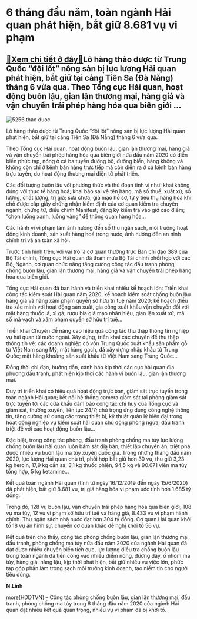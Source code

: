 6 tháng đầu năm, toàn ngành Hải quan phát hiện, bắt giữ 8.681 vụ vi phạm
========================================================================

[:gift:Xem chi tiết ở đây:gift:](https://hddtvn.com/6-thang-dau-nam-toan-nganh-hai-quan-phat-hien-bat-giu-8-681-vu-vi-pham/)Lô hàng thảo dược từ Trung Quốc “đội lốt” nông sản bị lực lượng Hải quan phát hiện, bắt giữ tại cảng Tiên Sa (Đà Nẵng) tháng 6 vừa qua. Theo Tổng cục Hải quan, hoạt động buôn lậu, gian lận thương mại, hàng giả và vận chuyển trái phép hàng hóa qua biên giới …
------------------------------------------------------------------------------------------------------------------------------------------------------------------------------------------------------------------------------------------------------------------





![5256 thao duoc](https://haiquanonline.com.vn/stores/news_dataimages/linhntn/072020/08/09/5256_thao_duoc.jpg?rt=20200708095946 "Lô hàng thảo dược từ Trung Quốc “đội lốt” nông sản bị lực lượng Hải quan phát hiện, bắt giữ tại cảng Tiên Sa (Đà Nẵng) tháng 6 vừa qua. ")


Lô hàng thảo dược từ Trung Quốc “đội lốt” nông sản bị lực lượng Hải quan phát hiện, bắt giữ tại cảng Tiên Sa (Đà Nẵng) tháng 6 vừa qua.



Theo Tổng cục Hải quan, hoạt động buôn lậu, gian lận thương mại, hàng giả và vận chuyển trái phép hàng hóa qua biên giới nửa đầu năm 2020 có diễn biến phức tạp, nóng ở cả ba tuyến đường bộ, đường biển, hàng không và không còn chỉ ở kênh bán hàng trực tiếp mà còn diễn ra ở cả kênh bán hàng trực tuyến, do hoạt động thương mại điện tử phát triển.


Các đối tượng buôn lậu với phương thức và thủ đoạn tinh vi như: khai không đúng với thực tế hàng hoá; khai báo sai về tên hàng, mã số thuế, xuất xứ, số lượng, chất lượng, trị giá; sửa chữa, giả mạo hồ sơ, tự ý tiêu thụ hàng hóa khi chờ được cấp giấy chứng nhận kiểm định của cơ quan kiểm tra chuyên ngành, chứng từ, điều chỉnh Manifest; đăng ký kiểm tra vào giờ cao điểm; “chọn luồng xanh, luồng vàng” để thông quan hàng hóa…


Các hành vi vi phạm làm ảnh hưởng đến số thu ngân sách, môi trường hoạt động kinh doanh, sản xuất hàng hoá trong nước, ảnh hưởng đến an ninh chính trị và an toàn xã hội.


Trước tình hình trên, với vai trò là cơ quan thường trực Ban chỉ đạo 389 của Bộ Tài chính, Tổng cục Hải quan đã tham mưu Bộ Tài chính phối hợp với các Bộ, Ngành, cơ quan chức năng tăng cường công tác đấu tranh phòng, chống buôn lậu, gian lận thương mại, hàng giả và vận chuyển trái phép hàng hóa qua biên giới.


Tổng cục Hải quan đã ban hành và triển khai nhiều kế hoạch lớn: Triển khai công tác kiểm soát Hải quan năm 2020; kế hoạch kiểm soát chống buôn lậu hàng giả và hàng xâm phạm quyền sở hữu trí tuệ năm 2020; kế hoạch điều tra xác minh với hoạt động sản xuất, gia công xuất khẩu vận chuyển đối với mặt hàng thuốc lá, xì gà, rượu bia giả mạo nhãn hiệu, gian lận xuất xứ, mã số mã vạch và xâm phạm quyền sở hữu trí tuệ…


Triển khai Chuyên đề nâng cao hiệu quả công tác thu thập thông tin nghiệp vụ hải quan từ nước ngoài. Xây dựng, triển khai các chuyên đề thu thập thông tin về: các doanh nghiệp có vốn Trung Quốc xuất khẩu sản phẩm gỗ từ Việt Nam sang Mỹ; mặt hàng gạch, đá xây dựng nhập khẩu từ Trung Quốc; mặt hàng khoáng sản xuất khẩu từ Việt Nam sang Trung Quốc…


Đồng thời chỉ đạo, hướng dẫn, cảnh báo kịp thời các cục hải quan địa phương đấu tranh, phát hiện kịp thời các hành vi buôn lậu, gian lận thương mại.


Duy trì triển khai có hiệu quả hoạt động trực ban, giám sát trực tuyến trong toàn ngành Hải quan; kết nối hệ thống camera giám sát tại phòng giám sát trực tuyến tới các cửa khẩu đảm bảo công tác chỉ huy của Tổng cục và giám sát, thường xuyên, liên tục 24/7; chú trọng ứng dụng công nghệ thông tin, tăng cường sử dụng các trang thiết bị, kỹ thuật quản lý hiện đại trong hoạt động nghiệp vụ kiểm soát hải quan chủ động phòng ngừa, đấu tranh triệt để với các hoạt động buôn lậu…


Đặc biệt, trong công tác phòng, đấu tranh phòng chống ma túy lực lượng chống buôn lậu hải quan luôn bám sát địa bàn, thiết lập chuyên án, triệt phá được nhiều vụ buôn lậu ma túy xuyên quốc gia. Trong những tháng đầu năm 2020, lực lượng Hải quan chủ trì, phối hợp bắt giữ hơn 30 vụ, thu giữ 3,23 kg heroin, 17,9 kg cần sa, 3,1 kg thuốc phiện, 94,5 kg và 90.071 viên ma túy tổng hợp, 5 kg ketamine…


Kết quả toàn ngành Hải quan (tính từ ngày 16/12/2019 đến ngày 15/6/2020) đã phát hiện, bắt giữ 8.681 vụ, trị giá hàng hóa vi phạm ước tính hơn 1.685 tỷ đồng.


Trong đó, 128 vụ buôn lậu, vận chuyển trái phép hàng hóa qua biên giới, 108 vụ ma túy, 12 vụ vi phạm sở hữu trí tuệ và hàng giả, 8.433 vụ vi phạm hành chính. Thu ngân sách nhà nước đạt hơn 304 tỷ đồng. Cơ quan Hải quan khởi tố 18 vụ án hình sự, chuyển cơ quan khác đề nghị khởi tố 56 vụ.


Kết quả trên cho thấy, công tác phòng chống buôn lậu, gian lận thương mại, đấu tranh, phòng chống ma túy nửa đầu năm 2020 của ngành Hải quan đã đạt được nhiều chuyển biến tích cực, lực lượng điều tra chống buôn lậu trong toàn ngành đã tiến công vào nhiều điểm nóng, đường dây, ổ nhóm ma túy, hàng giả, hàng lậu, kịp thời phát hiện, bắt giữ nhiều vụ việc lớn, phức tạp góp phần làm trong sạch môi trường kinh doanh, tạo niềm tin cho người tiêu dùng.




**N.Linh**



more(HDDTVN) – Công tác phòng chống buôn lậu, gian lận thương mại, đấu tranh, phòng chống ma túy trong 6 tháng đầu năm 2020 của ngành Hải quan đạt nhiều kết quả quan trọng, nhiều vụ vi phạm đã bị khởi tố.

